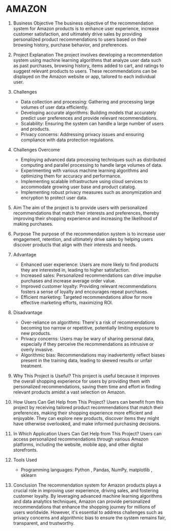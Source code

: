 # AMAZON

1. Business Objective
   The business objective of the recommendation system for Amazon products is to enhance user experience, increase customer satisfaction, and ultimately drive sales by providing personalized product recommendations to users based on their browsing history, purchase behavior, and preferences.

2. Project Explanation
   The project involves developing a recommendation system using machine learning algorithms that analyze user data such as past purchases, browsing history, items added to cart, and ratings to suggest relevant products to users. These recommendations can be displayed on the Amazon website or app, tailored to each individual user.

3. Challenges
   - Data collection and processing: Gathering and processing large volumes of user data efficiently.
   - Developing accurate algorithms: Building models that accurately predict user preferences and provide relevant recommendations.
   - Scalability: Ensuring the system can handle a large number of users and products.
   - Privacy concerns: Addressing privacy issues and ensuring compliance with data protection regulations.

4. Challenges Overcome
   - Employing advanced data processing techniques such as distributed computing and parallel processing to handle large volumes of data.
   - Experimenting with various machine learning algorithms and optimizing them for accuracy and performance.
   - Implementing scalable infrastructure using cloud services to accommodate growing user base and product catalog.
   - Implementing robust privacy measures such as anonymization and encryption to protect user data.

5. Aim
   The aim of the project is to provide users with personalized recommendations that match their interests and preferences, thereby improving their shopping experience and increasing the likelihood of making purchases.

6. Purpose
   The purpose of the recommendation system is to increase user engagement, retention, and ultimately drive sales by helping users discover products that align with their interests and needs.

7. Advantage
   - Enhanced user experience: Users are more likely to find products they are interested in, leading to higher satisfaction.
   - Increased sales: Personalized recommendations can drive impulse purchases and increase average order value.
   - Improved customer loyalty: Providing relevant recommendations fosters a sense of loyalty and encourages repeat purchases.
   - Efficient marketing: Targeted recommendations allow for more effective marketing efforts, maximizing ROI.

8. Disadvantage
   - Over-reliance on algorithms: There's a risk of recommendations becoming too narrow or repetitive, potentially limiting exposure to new products.
   - Privacy concerns: Users may be wary of sharing personal data, especially if they perceive the recommendations as intrusive or overly invasive.
   - Algorithmic bias: Recommendations may inadvertently reflect biases present in the training data, leading to skewed results or unfair treatment.

9. Why This Project is Useful?
   This project is useful because it improves the overall shopping experience for users by providing them with personalized recommendations, saving them time and effort in finding relevant products amidst a vast selection on Amazon.

10. How Users Can Get Help from This Project?
    Users can benefit from this project by receiving tailored product recommendations that match their preferences, making their shopping experience more efficient and enjoyable. They can explore new products, discover items they might have otherwise overlooked, and make informed purchasing decisions.

11. In Which Application Users Can Get Help from This Project?
    Users can access personalized recommendations through various Amazon platforms, including the website, mobile app, and other digital storefronts.

12. Tools Used
    - Programming languages: Python , Pandas, NumPy, matplotlib , sklearn
13. Conclusion
    The recommendation system for Amazon products plays a crucial role in improving user experience, driving sales, and fostering customer loyalty. By leveraging advanced machine learning algorithms and data analytics techniques, Amazon can provide personalized recommendations that enhance the shopping journey for millions of users worldwide. However, it's essential to address challenges such as privacy concerns and algorithmic bias to ensure the system remains fair, transparent, and trustworthy.

